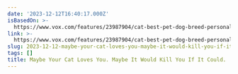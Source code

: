 ```yaml
---
date: '2023-12-12T16:40:17.000Z'
isBasedOn: >-
  https://www.vox.com/features/23987904/cat-best-pet-dog-breed-personality-feeding-home-companion?utm_source=pocket-newtab-en-us
link: >-
  https://www.vox.com/features/23987904/cat-best-pet-dog-breed-personality-feeding-home-companion?utm_source=pocket-newtab-en-us
slug: 2023-12-12-maybe-your-cat-loves-you-maybe-it-would-kill-you-if-it-could
tags: []
title: Maybe Your Cat Loves You. Maybe It Would Kill You If It Could.
---
```


